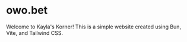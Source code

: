 # owo.bet

Welcome to Kayla's Korner! This is a simple website created using Bun, Vite, and Tailwind CSS.